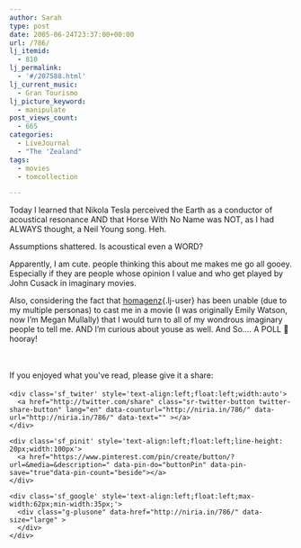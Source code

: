 ```yaml
---
author: Sarah
type: post
date: 2005-06-24T23:37:00+00:00
url: /786/
lj_itemid:
  - 810
lj_permalink:
  - '#/207588.html'
lj_current_music:
  - Gran Tourismo
lj_picture_keyword:
  - manipulate
post_views_count:
  - 665
categories:
  - LiveJournal
  - "The 'Zealand"
tags:
  - movies
  - tomcollection

---
```

<div id="fb-root">
</div>

Today I learned that Nikola Tesla perceived the Earth as a conductor of acoustical resonance AND that Horse With No Name was NOT, as I had ALWAYS thought, a Neil Young song. Heh.

Assumptions shattered. Is acoustical even a WORD?

Apparently, I am cute. people thinking this about me makes me go all gooey. Especially if they are people whose opinion I value and who get played by John Cusack in imaginary movies.

Also, considering the fact that [homagenz][1]{.lj-user} has been unable (due to my multiple personas) to cast me in a movie (I was originally Emily Watson, now I&#8217;m Megan Mullally) that I would turn to all of my wondrous imaginary people to tell me. AND I&#8217;m curious about youse as well. And So&#8230;. A POLL 🙂 hooray!

&nbsp;

<div class='sfsi_Sicons' style='width: 100%; display: inline-block; vertical-align: middle; text-align:left'>
  <div style='margin:0px 8px 0px 0px; line-height: 24px'>
    <span>If you enjoyed what you've read, please give it a share:</span>
  </div>
  
  <div class='sfsi_socialwpr'>
    <div class='sf_fb' style='text-align:left;width:125px'>
      <div class="fb-like" href="http://niria.in/786/" width="180" send="false" showfaces="false"  action="like" data-share="true"data-layout="button_count" >
      </div>
    </div>
    
    <div class='sf_twiter' style='text-align:left;float:left;width:auto'>
      <a href="http://twitter.com/share" class="sr-twitter-button twitter-share-button" lang="en" data-counturl="http://niria.in/786/" data-url="http://niria.in/786/" data-text="" ></a>
    </div>
    
    <div class='sf_pinit' style='text-align:left;float:left;line-height: 20px;width:100px'>
      <a href="https://www.pinterest.com/pin/create/button/?url=&media=&description=" data-pin-do="buttonPin" data-pin-save="true"data-pin-count="beside"></a>
    </div>
    
    <div class='sf_google' style='text-align:left;float:left;max-width:62px;min-width:35px;'>
      <div class="g-plusone" data-href="http://niria.in/786/" data-size="large" >
      </div>
    </div>
  </div>
</div>

 [1]: http://homagenz.livejournal.com/